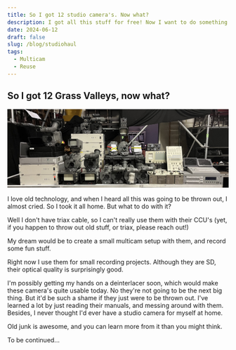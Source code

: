 ```yaml
---
title: So I got 12 studio camera's. Now what?
description: I got all this stuff for free! Now I want to do something with them.
date: 2024-06-12
draft: false
slug: /blog/studiohaul
tags:
  - Multicam
  - Reuse
---
```


## So I got 12 Grass Valleys, now what?

![Tech haul](./haul.jpg)

I love old technology, and when I heard all this was going to be thrown out, I almost cried. So I took it all home. But what to do with it?

Well I don't have triax cable, so I can't really use them with their CCU's (yet, if you happen to throw out old stuff, or triax, please reach out!)

My dream would be to create a small multicam setup with them, and record some fun stuff.

Right now I use them for small recording projects. Although they are SD, their optical quality is surprisingly good.

I'm possibly getting my hands on a deinterlacer soon, which would make these camera's quite usable today.
No they're not going to be the next big thing. But it'd be such a shame if they just were to be thrown out. I've learned a lot by just reading their manuals, and messing around with them. Besides, I never thought I'd ever have a studio camera for myself at home.

Old junk is awesome, and you can learn more from it than you might think.

To be continued...
